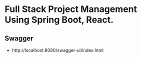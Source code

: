 # Full Stack Project Management Using Spring Boot, React.

## Swagger

- http://localhost:8080/swagger-ui/index.html
